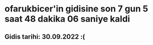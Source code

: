 # ofarukbicer'in gidisine son 7 gun 5 saat 48 dakika 06 saniye kaldi

## Gidis tarihi: 30.09.2022 :(